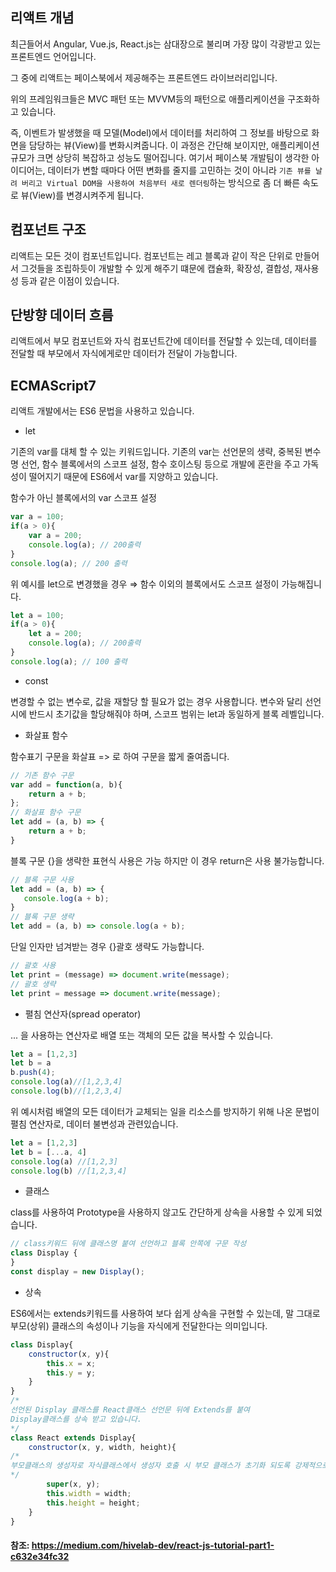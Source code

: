 ## 리액트 개념

최근들어서 Angular, Vue.js, React.js는 삼대장으로 불리며 가장 많이 각광받고 있는 프론트엔드 언어입니다.

그 중에 리액트는 페이스북에서 제공해주는 프론트엔드 라이브러리입니다.

위의 프레임워크들은 MVC 패턴 또는 MVVM등의 패턴으로 애플리케이션을 구조화하고 있습니다.

즉, 이벤트가 발생했을 때 모델(Model)에서 데이터를 처리하여 그 정보를 바탕으로 화면을 담당하는 뷰(View)를 변화시켜줍니다. 이 과정은 간단해 보이지만, 애플리케이션 규모가 크면 상당히 복잡하고 성능도 떨어집니다. 여기서 페이스북 개발팀이 생각한 아이디어는, 데이터가 변할 때마다 어떤 변화를 줄지를 고민하는 것이 아니라 `기존 뷰를 날려 버리고 Virtual DOM을 사용하여 처음부터 새로 렌더링`하는 방식으로 좀 더 빠른 속도로 뷰(View)를 변경시켜주게 됩니다.

## 컴포넌트 구조
리액트는 모든 것이 컴포넌트입니다. 컴포넌트는 레고 블록과 같이 작은 단위로 만들어서 그것들을 조립하듯이 개발할 수 있게 해주기 떄문에 캡슐화, 확장성, 결합성, 재사용성 등과 같은 이점이 있습니다.

## 단방향 데이터 흐름
리액트에서 부모 컴포넌트와 자식 컴포넌트간에 데이터를 전달할 수 있는데, 데이터를 전달할 때 부모에서 자식에게로만 데이터가 전달이 가능합니다.

## ECMAScript7
리액트 개발에서는 ES6 문법을 사용하고 있습니다.

- let

기존의 var를 대체 할 수 있는 키워드입니다. 기존의 var는 선언문의 생략, 중복된 변수명 선언, 함수 블록에서의 스코프 설정, 함수 호이스팅 등으로 개발에 혼란을 주고 가독성이 떨어지기 때문에 ES6에서 var를 지양하고 있습니다.

함수가 아닌 블록에서의 var 스코프 설정

```javascript
var a = 100;
if(a > 0){
    var a = 200;
    console.log(a); // 200출력
}
console.log(a); // 200 출력
```
위 예시를 let으로 변경했을 경우 ⇒ 함수 이외의 블록에서도 스코프 설정이 가능해집니다.

```javascript
let a = 100;
if(a > 0){
    let a = 200;
    console.log(a); // 200출력
}
console.log(a); // 100 출력
```

- const

변경할 수 없는 변수로, 값을 재할당 할 필요가 없는 경우 사용합니다. 변수와 달리 선언 시에 반드시 초기값을 할당해줘야 하며, 스코프 범위는 let과 동일하게 블록 레벨입니다.

- 화살표 함수

함수표기 구문을 화살표 => 로 하여 구문을 짧게 줄여줍니다.

```javascript
// 기존 함수 구문
var add = function(a, b){
    return a + b;
};
// 화살표 함수 구문
let add = (a, b) => {
    return a + b;
}
```

블록 구문 {}을 생략한 표현식 사용은 가능 하지만 이 경우 return은 사용 불가능합니다.

```javascript
// 블록 구문 사용
let add = (a, b) => {
   console.log(a + b);
}
// 블록 구문 생략
let add = (a, b) => console.log(a + b);
```
단일 인자만 넘겨받는 경우 {}괄호 생략도 가능합니다.

```javascript
// 괄호 사용
let print = (message) => document.write(message);
// 괄호 생략
let print = message => document.write(message);
```

- 펼침 연산자(spread operator)

... 을 사용하는 연산자로 배열 또는 객체의 모든 값을 복사할 수 있습니다.

```javascript
let a = [1,2,3]
let b = a
b.push(4);
console.log(a)//[1,2,3,4]
console.log(b)//[1,2,3,4]
```

위 예시처럼 배열의 모든 데이터가 교체되는 일을 리소스를 방지하기 위해 나온 문법이 펼침 연산자로, 데이터 불변성과 관련있습니다.

```javascript
let a = [1,2,3]
let b = [...a, 4]
console.log(a) //[1,2,3]
console.log(b) //[1,2,3,4]
```

- 클래스

class를 사용하여 Prototype을 사용하지 않고도 간단하게 상속을 사용할 수 있게 되었습니다.

```javascript
// class키워드 뒤에 클래스명 붙여 선언하고 블록 안쪽에 구문 작성
class Display {
}
const display = new Display();
```

- 상속

ES6에서는 extends키워드를 사용하여 보다 쉽게 상속을 구현할 수 있는데, 말 그대로 부모(상위) 클래스의 속성이나 기능을 자식에게 전달한다는 의미입니다.

```javascript
class Display{
    constructor(x, y){
        this.x = x;
        this.y = y;
    }
}
/* 
선언된 Display 클래스를 React클래스 선언문 뒤에 Extends를 붙여 
Display클래스를 상속 받고 있습니다.
*/
class React extends Display{
    constructor(x, y, width, height){
/*
부모클래스의 생성자로 자식클래스에서 생성자 호출 시 부모 클래스가 초기화 되도록 강제적으로 super를 호출됩니다.
*/
        super(x, y);  
        this.width = width;
        this.height = height;
    }
}
```



#### 참조: https://medium.com/hivelab-dev/react-js-tutorial-part1-c632e34fc32
